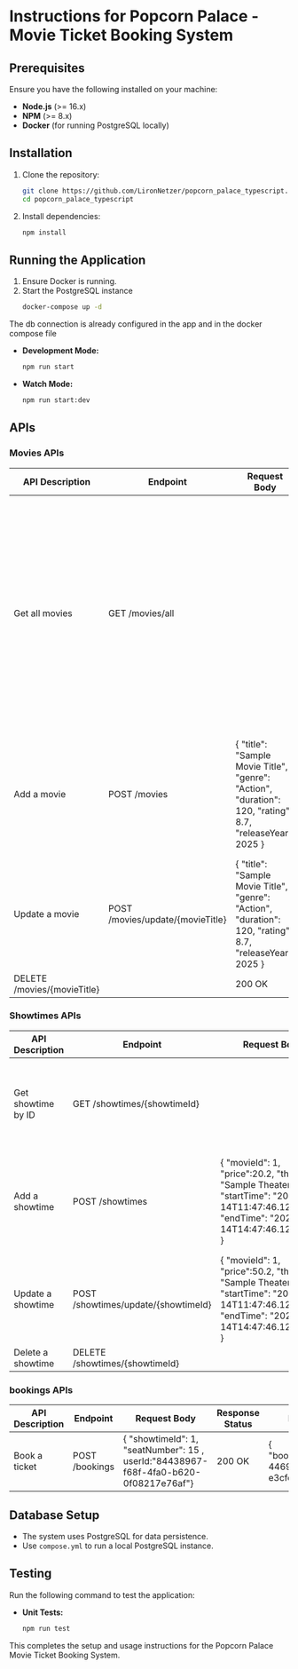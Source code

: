 # Instructions for Popcorn Palace - Movie Ticket Booking System

## Prerequisites

Ensure you have the following installed on your machine:

- **Node.js** (>= 16.x)
- **NPM** (>= 8.x)
- **Docker** (for running PostgreSQL locally)

## Installation

1. Clone the repository:
   ```sh
   git clone https://github.com/LironNetzer/popcorn_palace_typescript.git
   cd popcorn_palace_typescript
   ```
2. Install dependencies:
   ```sh
   npm install
   ```

## Running the Application

1. Ensure Docker is running.
2. Start the PostgreSQL instance
   ```sh
   docker-compose up -d
   ```

The db connection is already configured in the app and in the docker compose file

- **Development Mode:**
  ```sh
  npm run start
  ```
- **Watch Mode:**
  ```sh
  npm run start:dev
  ```

## APIs

### Movies  APIs

| API Description             | Endpoint                         | Request Body                                                                                              | Response Status | Response Body                                                                                                                                                                                                                                         |
|-----------------------------|----------------------------------|-----------------------------------------------------------------------------------------------------------|-----------------|-------------------------------------------------------------------------------------------------------------------------------------------------------------------------------------------------------------------------------------------------------|
| Get all movies              | GET /movies/all                  |                                                                                                           | 200 OK          | [ { "id": 12345, "title": "Sample Movie Title 1", "genre": "Action", "duration": 120, "rating": 8.7, "releaseYear": 2025 }, { "id": 67890, "title": "Sample Movie Title 2", "genre": "Comedy", "duration": 90, "rating": 7.5, "releaseYear": 2024 } ] |
| Add a movie                 | POST /movies                     | { "title": "Sample Movie Title", "genre": "Action", "duration": 120, "rating": 8.7, "releaseYear": 2025 } | 200 OK          | { "id": 1, "title": "Sample Movie Title", "genre": "Action", "duration": 120, "rating": 8.7, "releaseYear": 2025 }                                                                                                                                    |
| Update a movie              | POST /movies/update/{movieTitle} | { "title": "Sample Movie Title", "genre": "Action", "duration": 120, "rating": 8.7, "releaseYear": 2025 } | 200 OK          |                                                                                                                                                                                                                                                       |
| DELETE /movies/{movieTitle} |                                  | 200 OK                                                                                                    |                 |

### Showtimes APIs

| API Description    | Endpoint                            | Request Body                                                                                                                                      | Response Status | Response Body                                                                                                                                              |
|--------------------|-------------------------------------|---------------------------------------------------------------------------------------------------------------------------------------------------|-----------------|------------------------------------------------------------------------------------------------------------------------------------------------------------|
| Get showtime by ID | GET /showtimes/{showtimeId}         |                                                                                                                                                   | 200 OK          | { "id": 1, "price":50.2, "movieId": 1, "theater": "Sample Theater", "startTime": "2025-02-14T11:47:46.125405Z", "endTime": "2025-02-14T14:47:46.125405Z" } | | Delete a restaurant        | DELETE /restaurants/{id}           |                                                                              | 204 No Content  |                                                                                                        |
| Add a showtime     | POST /showtimes                     | { "movieId": 1, "price":20.2, "theater": "Sample Theater", "startTime": "2025-02-14T11:47:46.125405Z", "endTime": "2025-02-14T14:47:46.125405Z" } | 200 OK          | { "id": 1, "price":50.2,"movieId": 1, "theater": "Sample Theater", "startTime": "2025-02-14T11:47:46.125405Z", "endTime": "2025-02-14T14:47:46.125405Z" }  |
| Update a showtime  | POST /showtimes/update/{showtimeId} | { "movieId": 1, "price":50.2, "theater": "Sample Theater", "startTime": "2025-02-14T11:47:46.125405Z", "endTime": "2025-02-14T14:47:46.125405Z" } | 200 OK          |                                                                                                                                                            |
| Delete a showtime  | DELETE /showtimes/{showtimeId}      |                                                                                                                                                   | 200 OK          |                                                                                                                                                            |

### bookings APIs

| API Description | Endpoint       | Request Body                                                                         | Response Status | Response Body                                          |
|-----------------|----------------|--------------------------------------------------------------------------------------|-----------------|--------------------------------------------------------|
| Book a ticket   | POST /bookings | { "showtimeId": 1, "seatNumber": 15 , userId:"84438967-f68f-4fa0-b620-0f08217e76af"} | 200 OK          | { "bookingId":"d1a6423b-4469-4b00-8c5f-e3cfc42eacae" } |

## Database Setup

- The system uses PostgreSQL for data persistence.
- Use `compose.yml` to run a local PostgreSQL instance.

## Testing

Run the following command to test the application:

- **Unit Tests:**
  ```sh
  npm run test
  ```

This completes the setup and usage instructions for the Popcorn Palace Movie Ticket Booking System.

